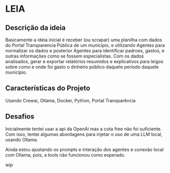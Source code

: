 # LEIA

## Descrição da ideia
Basicamente a ideia inicial é receber (ou scrapar) uma planilha com dados do Portal Transparencia Pública de um municipio, e utilizando Agentes para normalizar os dados e posterior Agentes para identificar padroes, gastos, e outras informações como se fossem especialistas.
Com os dados analisados, gerar e exportar relatórios resumidos e explicativos para leigos sobre como e onde foi gasto o dinheiro público daquele período daquele município.

## Características do Projeto
Usando Crewai, Ollama, Docker, Python, Portal Transparência

## Desafios
Inicialmente tentei usar a api da OpenAi mas a cota free não foi suficiente. Com isso, tentei algumas abordagens para injetar o uso de uma LLM local, usando Ollama.

Ainda estou ajustando os prompts e interação dos agentes e conexão local com Ollama, pois, a tools não funcionou como esperado.

wip
